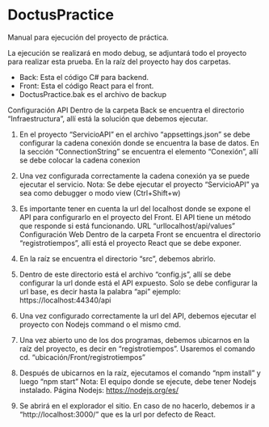 # DoctusPractice
Manual para ejecución del proyecto de práctica.

La ejecución se realizará en modo debug, se adjuntará todo el proyecto para realizar esta prueba.
En la raíz del proyecto hay dos carpetas.
-	Back: Esta el código C# para backend.
-	Front: Esta el código React para el front.
-	DoctusPractice.bak es el archivo de backup

Configuración API
Dentro de la carpeta Back se encuentra el directorio “Infraestructura”, allí está la solución que debemos ejecutar.
1.	En el proyecto “ServicioAPI” en el archivo “appsettings.json” se debe configurar la cadena conexión donde se encuentra la base de datos.
En la sección “ConnectionString” se encuentra el elemento “Conexión”, allí se debe colocar la cadena conexion
 
2.	Una vez configurada correctamente la cadena conexión ya se puede ejecutar el servicio.
Nota: Se debe ejecutar el proyecto “ServicioAPI” ya sea como debugger o modo view (Ctrl+Shift+w)
3.	Es importante tener en cuenta la url del localhost donde se expone el API para configurarlo en el proyecto del Front. El API tiene un método que responde si está funcionando. URL “urllocalhost/api/values”
Configuración Web
Dentro de la carpeta Front se encuentra el directorio “registrotiempos”, allí está el proyecto React que se debe exponer.
1.	En la raíz se encuentra el directorio “src”, debemos abrirlo.
2.	Dentro de este directorio está el archivo “config.js”, allí se debe configurar la url donde está el API expuesto.
Solo se debe configurar la url base, es decir hasta la palabra “api”
ejemplo: https://localhost:44340/api
 
3.	Una vez configurado correctamente la url del API, debemos ejecutar el proyecto con Nodejs command o el mismo cmd.
4.	Una vez abierto uno de los dos programas, debemos ubicarnos en la raíz del proyecto, es decir en “registrotiempos”. Usaremos el comando cd. “ubicación/Front/registrotiempos”
5.	Después de ubicarnos en la raíz, ejecutamos el comando “npm install” y luego “npm start”
Nota: El equipo donde se ejecute, debe tener Nodejs instalado.
Página Nodejs: https://nodejs.org/es/
6.	Se abrirá en el explorador el sitio. En caso de no hacerlo, debemos ir a “http://localhost:3000/” que es la url por defecto de React.

